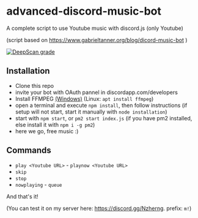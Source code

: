 # advanced-discord-music-bot
A complete script to use Youtube music with discord.js (only Youtube)

(script based on https://www.gabrieltanner.org/blog/dicord-music-bot )

[![DeepScan grade](https://deepscan.io/api/teams/6175/projects/9669/branches/128632/badge/grade.svg)](https://deepscan.io/dashboard#view=project&tid=6175&pid=9669&bid=128632)

## Installation
- Clone this repo
- invite your bot with OAuth pannel in discordapp.com/developers
- Install FFMPEG [(Windows)](https://ffmpeg.zeranoe.com/builds/) (Linux: `apt install ffmpeg`)
- open a terminal and execute `npm install`, then follow instructions
(if setup will not start, start it manually with `node installation`)
- start with `npm start`, or `pm2 start index.js` (if you have pm2 installed, else install it with `npm i -g pm2`)
- here we go, free music :)

## Commands

- `play <Youtube URL>` - `playnow <Youtube URL>`
- `skip`
- `stop`
- `nowplaying` - `queue`

And that's it!

(You can test it on my server here: https://discord.gg/Nzherng. prefix: `m!`)
